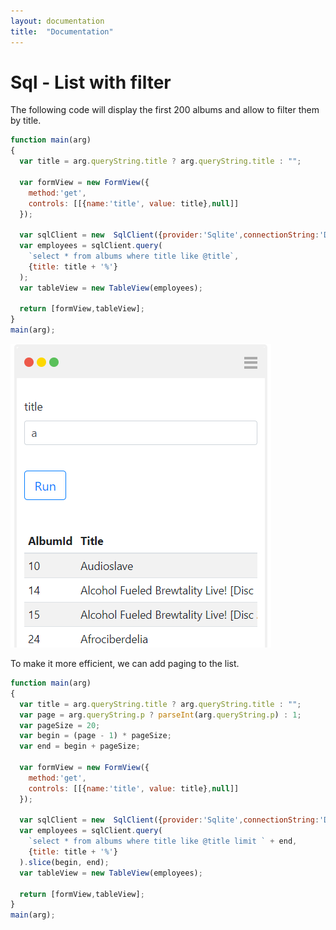 ```yaml
---
layout: documentation
title:  "Documentation"
---
```


# Sql - List with filter

The following code will display the first 200 albums and allow to filter them by title.
```javascript
function main(arg)
{
  var title = arg.queryString.title ? arg.queryString.title : "";
  
  var formView = new FormView({
    method:'get',
    controls: [[{name:'title', value: title},null]]
  });
  
  var sqlClient = new  SqlClient({provider:'Sqlite',connectionString:'Data Source=chinook.db;'});
  var employees = sqlClient.query(
    `select * from albums where title like @title`,
    {title: title + '%'}
  );
  var tableView = new TableView(employees);
  
  return [formView,tableView];
}
main(arg);
```

![Sql - Filter List Of Items](images/Sql_FilterListOfItem.PNG)


To make it more efficient, we can add paging to the list.

```javascript
function main(arg)
{
  var title = arg.queryString.title ? arg.queryString.title : "";
  var page = arg.queryString.p ? parseInt(arg.queryString.p) : 1;
  var pageSize = 20;
  var begin = (page - 1) * pageSize;
  var end = begin + pageSize;
  
  var formView = new FormView({
    method:'get',
    controls: [[{name:'title', value: title},null]]
  });
  
  var sqlClient = new  SqlClient({provider:'Sqlite',connectionString:'Data Source=chinook.db;'});
  var employees = sqlClient.query(
    `select * from albums where title like @title limit ` + end,
    {title: title + '%'}
  ).slice(begin, end);
  var tableView = new TableView(employees);
  
  return [formView,tableView];
}
main(arg);
```
